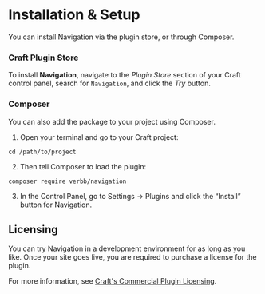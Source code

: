 # Installation & Setup
You can install Navigation via the plugin store, or through Composer.

### Craft Plugin Store
To install **Navigation**, navigate to the _Plugin Store_ section of your Craft control panel, search for `Navigation`, and click the _Try_ button.

### Composer
You can also add the package to your project using Composer.

1. Open your terminal and go to your Craft project:
```
cd /path/to/project
```
2. Then tell Composer to load the plugin:
```
composer require verbb/navigation
```
3. In the Control Panel, go to Settings → Plugins and click the “Install” button for Navigation.

## Licensing
You can try Navigation in a development environment for as long as you like. Once your site goes live, you are required to purchase a license for the plugin.

For more information, see [Craft's Commercial Plugin Licensing](https://docs.craftcms.com/v3/plugins.html#commercial-plugin-licensing).
